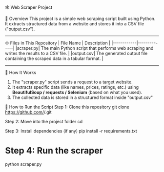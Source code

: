🕸️ Web Scraper Project

📌 Overview
This project is a simple web scraping script built using Python.  
It extracts structured data from a website and stores it into a CSV file ("output.csv").

---

⚙️ Files in This Repository
| File Name | Description |
|------------|--------------|
|scraper.py| The main Python script that performs web scraping and writes the results to a CSV file. |
|output.csv| The generated output file containing the scraped data in a tabular format. |

---

🚀 How It Works
1. The "scraper.py" script sends a request to a target website.  
2. It extracts specific data (like names, prices, ratings, etc.) using **BeautifulSoup / requests / Selenium** (based on what you used).  
3. The collected data is stored in a structured format inside "output.csv"

🧩 How to Run the Script
Step 1: Clone this repository
git clone https://github.com/<your-username>/<your-repo-name>.git

Step 2: Move into the project folder
cd <your-repo-name>

Step 3: Install dependencies (if any)
pip install -r requirements.txt

# Step 4: Run the scraper
python scraper.py
